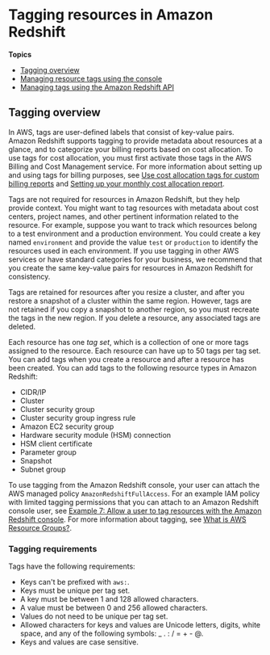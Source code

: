 # Tagging resources in Amazon Redshift<a name="amazon-redshift-tagging"></a>

**Topics**
+ [Tagging overview](#amazon-redshift-tagging-overview)
+ [Managing resource tags using the console](rs-mgmt-tagging-console.md)
+ [Managing tags using the Amazon Redshift API](rs-mgmt-tagging-cli-api.md)

## Tagging overview<a name="amazon-redshift-tagging-overview"></a>

In AWS, tags are user\-defined labels that consist of key\-value pairs\. Amazon Redshift supports tagging to provide metadata about resources at a glance, and to categorize your billing reports based on cost allocation\. To use tags for cost allocation, you must first activate those tags in the AWS Billing and Cost Management service\. For more information about setting up and using tags for billing purposes, see [Use cost allocation tags for custom billing reports](https://docs.aws.amazon.com/awsaccountbilling/latest/aboutv2/cost-alloc-tags.html) and [Setting up your monthly cost allocation report](https://docs.aws.amazon.com/awsaccountbilling/latest/aboutv2/configurecostallocreport.html)\.

Tags are not required for resources in Amazon Redshift, but they help provide context\. You might want to tag resources with metadata about cost centers, project names, and other pertinent information related to the resource\. For example, suppose you want to track which resources belong to a test environment and a production environment\. You could create a key named `environment` and provide the value `test` or `production` to identify the resources used in each environment\. If you use tagging in other AWS services or have standard categories for your business, we recommend that you create the same key\-value pairs for resources in Amazon Redshift for consistency\. 

Tags are retained for resources after you resize a cluster, and after you restore a snapshot of a cluster within the same region\. However, tags are not retained if you copy a snapshot to another region, so you must recreate the tags in the new region\. If you delete a resource, any associated tags are deleted\.

Each resource has one *tag set*, which is a collection of one or more tags assigned to the resource\. Each resource can have up to 50 tags per tag set\. You can add tags when you create a resource and after a resource has been created\. You can add tags to the following resource types in Amazon Redshift: 
+ CIDR/IP
+ Cluster
+ Cluster security group
+ Cluster security group ingress rule
+ Amazon EC2 security group
+ Hardware security module \(HSM\) connection
+ HSM client certificate
+ Parameter group
+ Snapshot
+ Subnet group

To use tagging from the Amazon Redshift console, your user can attach the AWS managed policy `AmazonRedshiftFullAccess`\. For an example IAM policy with limited tagging permissions that you can attach to an Amazon Redshift console user, see [Example 7: Allow a user to tag resources with the Amazon Redshift console](redshift-iam-access-control-identity-based.md#redshift-policy-example-allow-tagging-with-console)\. For more information about tagging, see [What is AWS Resource Groups?](https://docs.aws.amazon.com/ARG/latest/userguide/welcome.html)\.

### Tagging requirements<a name="rs-tagging-requirements"></a>

Tags have the following requirements: 
+ Keys can't be prefixed with `aws:`\.
+ Keys must be unique per tag set\.
+ A key must be between 1 and 128 allowed characters\.
+ A value must be between 0 and 256 allowed characters\.
+ Values do not need to be unique per tag set\.
+ Allowed characters for keys and values are Unicode letters, digits, white space, and any of the following symbols: \_ \. : / = \+ \- @\. 
+ Keys and values are case sensitive\.